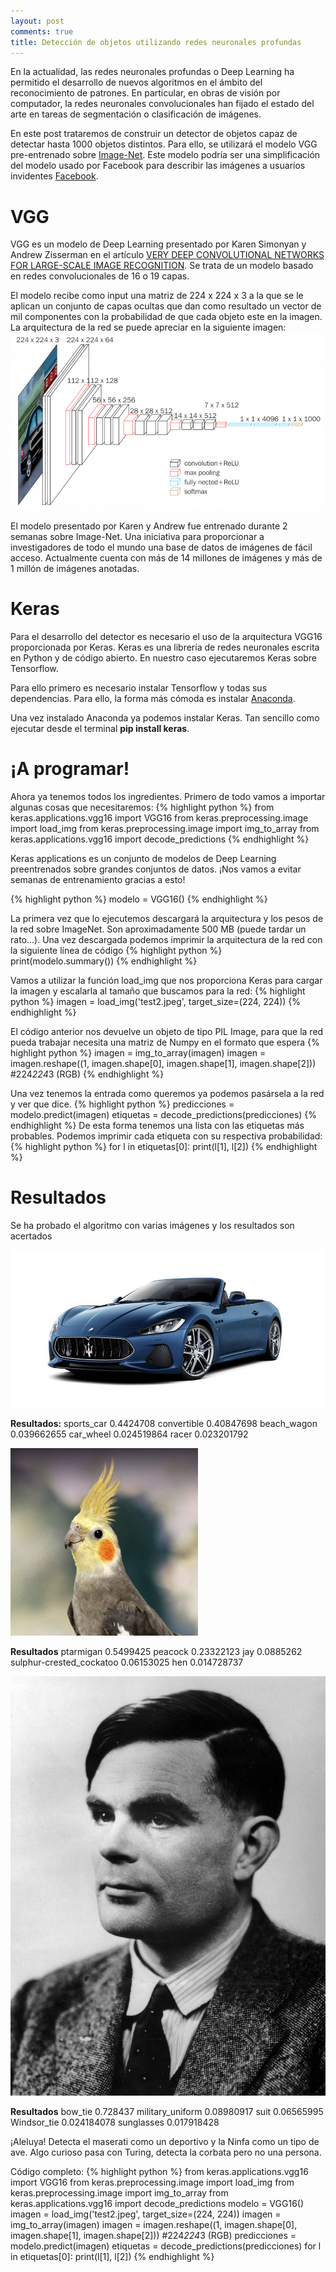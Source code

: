 ```yaml
---
layout: post
comments: true
title: Detección de objetos utilizando redes neuronales profundas
---
```


En la actualidad, las redes neuronales profundas o Deep Learning ha permitido el desarrollo de nuevos algoritmos en el ámbito del reconocimiento de patrones. En particular, en obras de visión por computador, la redes neuronales convolucionales han fijado el estado del arte en tareas de segmentación o clasificación de imágenes.

En este post trataremos de construir un detector de objetos capaz de detectar hasta 1000 objetos distintos. Para ello, se utilizará el modelo VGG pre-entrenado sobre [Image-Net](http://www.image-net.org). Este modelo podría ser una simplificación del modelo usado por Facebook para describir las imágenes a usuarios invidentes [Facebook](https://www.theverge.com/2016/4/5/11364914/facebook-automatic-alt-tags-blind-visually-impared).

# VGG
VGG es un modelo de Deep Learning presentado por Karen Simonyan y Andrew Zisserman en el artículo [VERY DEEP CONVOLUTIONAL NETWORKS FOR LARGE-SCALE IMAGE RECOGNITION](https://arxiv.org/pdf/1409.1556.pdf). Se trata de un modelo basado en redes convolucionales de 16 o 19 capas.

El modelo recibe como input una matriz de 224 x 224 x 3 a la que se le aplican un conjunto de capas ocultas que dan como resultado un vector de mil componentes con la probabilidad de que cada objeto este en la imagen. La arquitectura de la red se puede apreciar en la siguiente imagen:
![Arquitectura de la red](/images/vgg16.png)

El modelo presentado por Karen y Andrew fue entrenado durante 2 semanas sobre Image-Net. Una iniciativa para proporcionar a investigadores de todo el mundo una  base de datos de imágenes de fácil acceso. Actualmente cuenta con más de 14 millones de imágenes y más de 1 millón de imágenes anotadas.


# Keras
Para el desarrollo del detector es necesario el uso de la arquitectura VGG16 proporcionada por Keras. Keras es una librería de redes neuronales escrita en Python y de código abierto. En nuestro caso ejecutaremos Keras sobre Tensorflow.

Para ello primero es necesario instalar Tensorflow y todas sus dependencias. Para ello, la forma más cómoda es instalar [Anaconda](https://www.anaconda.com).

Una vez instalado Anaconda ya podemos instalar Keras. Tan sencillo como ejecutar desde el terminal  **pip install keras**.

# ¡A programar!
Ahora ya tenemos todos los ingredientes. Primero de todo vamos a importar algunas cosas que necesitaremos:
{% highlight python %}
from keras.applications.vgg16 import VGG16
from keras.preprocessing.image import load_img
from keras.preprocessing.image import img_to_array
from keras.applications.vgg16 import decode_predictions
{% endhighlight %}

Keras applications es un conjunto de modelos de Deep Learning preentrenados sobre grandes conjuntos de datos. ¡Nos vamos a evitar semanas de entrenamiento gracias a esto!

{% highlight python %}
modelo = VGG16()
{% endhighlight %}

La primera vez que lo ejecutemos descargará  la arquitectura y los pesos  de la red sobre ImageNet. Son aproximadamente 500 MB (puede tardar un rato...). Una vez descargada podemos imprimir la arquitectura de la red con la siguiente línea de código
{% highlight python %}
print(modelo.summary())
{% endhighlight %}

Vamos a utilizar la función load_img que nos proporciona Keras para cargar la imagen y escalarla al tamaño que buscamos para la red:
{% highlight python %}
imagen = load_img('test2.jpeg', target_size=(224, 224))
{% endhighlight %}

El código anterior nos devuelve un objeto de tipo PIL Image, para que la red pueda trabajar  necesita una matriz de Numpy en el formato que espera
{% highlight python %}
imagen = img_to_array(imagen)
imagen = imagen.reshape((1, imagen.shape[0], imagen.shape[1], imagen.shape[2])) #224*224*3 (RGB)
{% endhighlight %}

Una vez tenemos la entrada como queremos ya podemos pasársela a la red y ver que dice.
{% highlight python %}
predicciones = modelo.predict(imagen)
etiquetas = decode_predictions(predicciones)
{% endhighlight %}
De esta forma tenemos una lista con las etiquetas más probables. Podemos imprimir cada etiqueta con su respectiva probabilidad:
{% highlight python %}
for l in etiquetas[0]:
    print(l[1], l[2])
{% endhighlight %}

# Resultados
Se ha probado el algoritmo con varias imágenes y los resultados son acertados

![Maserati](/images/maserati.jpg)

**Resultados:**
sports_car 0.4424708
convertible 0.40847698
beach_wagon 0.039662655
car_wheel 0.024519864
racer 0.023201792

![Ninfa](/images/bird.jpg)

**Resultados**
ptarmigan 0.5499425
peacock 0.23322123
jay 0.0885262
sulphur-crested_cockatoo 0.06153025
hen 0.014728737

![Alan Turing](/images/turing.jpg)

**Resultados**
bow_tie 0.728437
military_uniform 0.08980917
suit 0.06565995
Windsor_tie 0.024184078
sunglasses 0.017918428

¡Aleluya! Detecta el maserati como un deportivo y la Ninfa como un tipo de ave. Algo curioso pasa con Turing, detecta la corbata pero no una persona.  

Código completo:
{% highlight python %}
from keras.applications.vgg16 import VGG16
from keras.preprocessing.image import load_img
from keras.preprocessing.image import img_to_array
from keras.applications.vgg16 import decode_predictions
modelo = VGG16()
imagen = load_img('test2.jpeg', target_size=(224, 224))
imagen = img_to_array(imagen)
imagen = imagen.reshape((1, imagen.shape[0], imagen.shape[1], imagen.shape[2])) #224*224*3 (RGB)
predicciones = modelo.predict(imagen)
etiquetas = decode_predictions(predicciones)
for l in etiquetas[0]:
    print(l[1], l[2])
{% endhighlight %}
